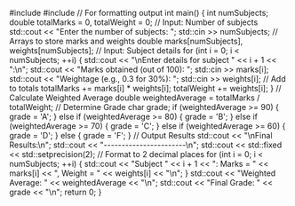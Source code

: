 #include <iostream>
#include <iomanip> // For formatting output
int main() {
    int numSubjects;
    double totalMarks = 0, totalWeight = 0;
    // Input: Number of subjects
    std::cout << "Enter the number of subjects: ";
    std::cin >> numSubjects;
    // Arrays to store marks and weights
    double marks[numSubjects], weights[numSubjects];
    // Input: Subject details
    for (int i = 0; i < numSubjects; ++i) {
        std::cout << "\nEnter details for subject " << i + 1 << ":\n";
        std::cout << "Marks obtained (out of 100): ";
        std::cin >> marks[i];
        std::cout << "Weightage (e.g., 0.3 for 30%): ";
        std::cin >> weights[i];
        // Add to totals
        totalMarks += marks[i] * weights[i];
        totalWeight += weights[i];
    }
    // Calculate Weighted Average
    double weightedAverage = totalMarks / totalWeight;
    // Determine Grade
    char grade;
    if (weightedAverage >= 90) {
        grade = 'A';
    } else if (weightedAverage >= 80) {
        grade = 'B';
    } else if (weightedAverage >= 70) {
        grade = 'C';
    } else if (weightedAverage >= 60) {
        grade = 'D';
    } else {
        grade = 'F';
    }
    // Output Results
    std::cout << "\nFinal Results:\n";
    std::cout << "-----------------------\n";
    std::cout << std::fixed << std::setprecision(2); // Format to 2 decimal places
    for (int i = 0; i < numSubjects; ++i) {
        std::cout << "Subject " << i + 1 << ": Marks = " << marks[i] 
                  << ", Weight = " << weights[i] << "\n";
    }
    std::cout << "Weighted Average: " << weightedAverage << "\n";
    std::cout << "Final Grade: " << grade << "\n";
    return 0;
}
